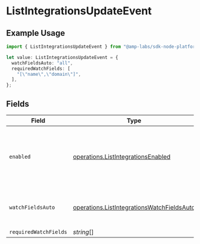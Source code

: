 # ListIntegrationsUpdateEvent

## Example Usage

```typescript
import { ListIntegrationsUpdateEvent } from "@amp-labs/sdk-node-platform/models/operations";

let value: ListIntegrationsUpdateEvent = {
  watchFieldsAuto: "all",
  requiredWatchFields: [
    "[\"name\",\"domain\"]",
  ],
};
```

## Fields

| Field                                                                                                    | Type                                                                                                     | Required                                                                                                 | Description                                                                                              | Example                                                                                                  |
| -------------------------------------------------------------------------------------------------------- | -------------------------------------------------------------------------------------------------------- | -------------------------------------------------------------------------------------------------------- | -------------------------------------------------------------------------------------------------------- | -------------------------------------------------------------------------------------------------------- |
| `enabled`                                                                                                | [operations.ListIntegrationsEnabled](../../models/operations/listintegrationsenabled.md)                 | :heavy_minus_sign:                                                                                       | If always, the integration will subscribe to update events by default.                                   |                                                                                                          |
| `watchFieldsAuto`                                                                                        | [operations.ListIntegrationsWatchFieldsAuto](../../models/operations/listintegrationswatchfieldsauto.md) | :heavy_minus_sign:                                                                                       | If all, the integration will watch all fields for updates.                                               | all                                                                                                      |
| `requiredWatchFields`                                                                                    | *string*[]                                                                                               | :heavy_minus_sign:                                                                                       | N/A                                                                                                      |                                                                                                          |